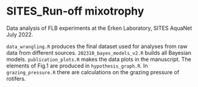 # SITES_Run-off mixotrophy
Data analysis of FLB experiments at the Erken Laboratory, SITES AquaNet July 2022.

`data_wrangling.R` produces the final dataset used for analyses from raw data from different sources. `202310_bayes_models_v2.R` builds all Bayesian models. `publication_plots.R` makes the data plots in the manuscript. The elements of Fig.1 are produced in `hypothesis_graph.R`. In `grazing_pressure.R` there are calculations on the grazing pressure of rotifers. 
